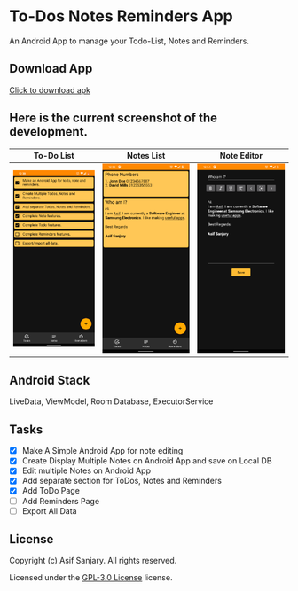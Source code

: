 # To-Dos Notes Reminders App

An Android App to manage your Todo-List, Notes and Reminders.

## Download App

[Click to download apk](https://github.com/asifsanjary/ListsNotesReminders/releases/download/0.02/Todos.Notes.Reminders.apk)

## Here is the current screenshot of the development.

|                                To-Do List                                 |                                Notes List                                 |                                Note Editor                                 |
| :-----------------------------------------------------------------------: | :-----------------------------------------------------------------------: | :------------------------------------------------------------------------: |
| ![Alt text](./AppScreenshots/Screenshot_20210614-003806.png "To-Do List") | ![Alt text](./AppScreenshots/Screenshot_20210614-005313.png "Notes List") | ![Alt text](./AppScreenshots/Screenshot_20210614-005407.png "Note Editor") |

## Android Stack

LiveData, ViewModel, Room Database, ExecutorService

## Tasks

- [x] Make A Simple Android App for note editing
- [x] Create Display Multiple Notes on Android App and save on Local DB
- [x] Edit multiple Notes on Android App
- [x] Add separate section for ToDos, Notes and Reminders
- [x] Add ToDo Page
- [ ] Add Reminders Page
- [ ] Export All Data

## License

Copyright (c) Asif Sanjary. All rights reserved.

Licensed under the [GPL-3.0 License](LICENSE) license.
